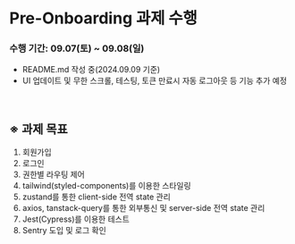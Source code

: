 # Pre-Onboarding 과제 수행

### 수행 기간: 09.07(토) ~ 09.08(일)

- README.md 작성 중(2024.09.09 기준)
- UI 업데이트 및 무한 스크롤, 테스팅, 토큰 만료시 자동 로그아웃 등 기능 추가 예정

<br />

## ※ 과제 목표

1. 회원가입
2. 로그인
3. 권한별 라우팅 제어
4. tailwind(styled-components)를 이용한 스타일링
5. zustand를 통한 client-side 전역 state 관리
6. axios, tanstack-query를 통한 외부통신 및 server-side 전역 state 관리
7. Jest(Cypress)를 이용한 테스트
8. Sentry 도입 및 로그 확인
